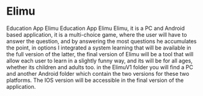 # Elimu
Education App Elimu
Education App Elimu Elimu, it is a PC and Android based application, 
it is a multi-choice game, where the user will have to answer the question, 
and by answering the most questions he accumulates the point, 
in options I integrated a system learning that will be available in the full version of the latter, 
the final version of Elimu will be a tool that will allow each user to learn in a slightly funny way, 
and its will be for all ages, whether its children and adults too. 
in the ElimuV1 folder you will find a PC and another Android folder which contain the two versions for these two platforms. 
The IOS version will be accessible in the final version of the application.
